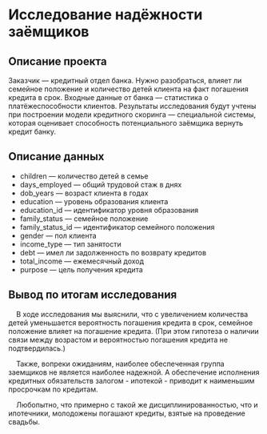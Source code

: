# Исследование надёжности заёмщиков

## Описание проекта

Заказчик — кредитный отдел банка. Нужно разобраться, влияет ли семейное положение и количество детей клиента на факт погашения кредита в срок. Входные данные от банка — статистика о платёжеспособности клиентов.
Результаты исследования будут учтены при построении модели кредитного скоринга — специальной системы, которая оценивает способность потенциального заёмщика вернуть кредит банку.

## Описание данных

- children — количество детей в семье
- days_employed — общий трудовой стаж в днях
- dob_years — возраст клиента в годах
- education — уровень образования клиента
- education_id — идентификатор уровня образования
- family_status — семейное положение
- family_status_id — идентификатор семейного положения
- gender — пол клиента
- income_type — тип занятости
- debt — имел ли задолженность по возврату кредитов
- total_income — ежемесячный доход
- purpose — цель получения кредита

## Вывод по итогам исследования
&nbsp; &nbsp; В ходе исследования мы выяснили, что с увеличением количества детей уменьшается вероятность погашения кредита в срок, семейное положение влияет на погашение кредита. (При этом гипотеза о наличии связи между возрастом и вероятностью погашения кредита не подтвердилась.)

&nbsp; &nbsp; Также, вопреки ожиданиям, наиболее обеспеченная группа заемщиков не является наиболее надежной.  А обеспечение исполнения кредитных обязательств залогом - ипотекой - приводит к наименьшим просрочкам по кредитам. 

&nbsp; &nbsp; Любопытно, что примерно с такой же дисциплинированностью, что  и ипотечники, молодожены погашают кредиты, взятые на проведение свадьбы.

